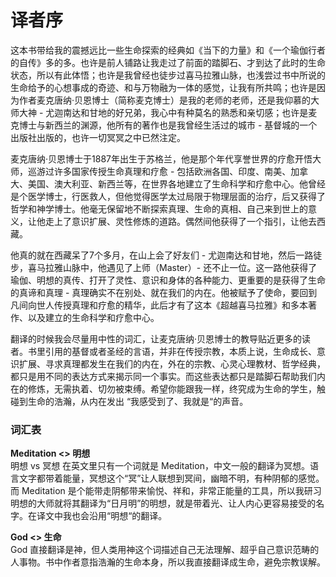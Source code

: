 # 译者序

这本书带给我的震撼远比一些生命探索的经典如《当下的力量》和《一个瑜伽行者的自传》多的多。也许是前人铺路让我走过了前面的踏脚石、才到达了此时的生命状态，所以有此体悟；也许是我曾经也徒步过喜马拉雅山脉，也浅尝过书中所说的生命给予的心想事成的奇迹、和与万物融为一体的感觉，让我有所共鸣；也许是因为作者麦克唐纳·贝恩博士（简称麦克博士）是我的老师的老师，还是我仰慕的大师大神 - 尤迦南达和甘地的好兄弟，我心中有种莫名的熟悉和亲切感；也许是麦克博士与新西兰的渊源，他所有的著作也是我曾经生活过的城市 - 基督城的一个出版社出版的，也许一切冥冥之中已然注定。

麦克唐纳·贝恩博士于1887年出生于苏格兰，他是那个年代享誉世界的疗愈开悟大师，巡游过许多国家传授生命真理和疗愈 - 包括欧洲各国、印度、南美、加拿大、美国、澳大利亚、新西兰等，在世界各地建立了生命科学和疗愈中心。他曾经是个医学博士，行医救人，但他觉得医学太过局限于物理层面的治疗，后又获得了哲学和神学博士。他毫无保留地不断探索真理、生命的真相、自己来到世上的意义，让他走上了意识扩展、灵性修炼的道路。偶然间他获得了一个指引，让他去西藏。

他真的就在西藏呆了7个多月，在山上会了好友们 - 尤迦南达和甘地，然后一路徒步，喜马拉雅山脉中，他遇见了上师（Master）- 还不止一位。这一路他获得了瑜伽、明想的真传、打开了灵性、意识和身体的各种能力、更重要的是获得了生命的真谛和真理 - 真理确实不在别处、就在我们的内在。他被赋予了使命，要回到凡间向世人传授真理和疗愈的精华，此后才有了这本《超越喜马拉雅》和多本著作、以及建立的生命科学和疗愈中心。

翻译的时候我会尽量用中性的词汇，让麦克唐纳·贝恩博士的教导贴近更多的读者。书里引用的基督或者圣经的言语，并非在传授宗教，本质上说，生命成长、意识扩展、寻求真理都发生在我们的内在，外在的宗教、心灵心理教材、哲学经典，都只是用不同的表达方式来揭示同一个事实。而这些表达都只是踏脚石帮助我们内在的修炼，无需执着、切勿被束缚。希望你能跟我一样，终究成为生命的学生，触碰到生命的浩瀚，从内在发出 “我感受到了、我就是“的声音。

### 词汇表

**Meditation &lt;&gt; 明想**   
明想 vs 冥想 在英文里只有一个词就是 Meditation，中文一般的翻译为冥想。语言文字都带着能量，冥想这个“冥”让人联想到冥间，幽暗不明，有种阴郁的感觉。而 Meditation 是个能带走阴郁带来愉悦、祥和，非常正能量的工具，所以我研习明想的大师就将其翻译为“日月明”的明想，就是带着光、让人内心更容易接受的名字。在译文中我也会沿用“明想“的翻译。

**God &lt;&gt; 生命**  
God 直接翻译是神，但人类用神这个词描述自己无法理解、超乎自己意识范畴的人事物。书中作者意指浩瀚的生命本身，所以我直接翻译成生命，避免宗教误解。

